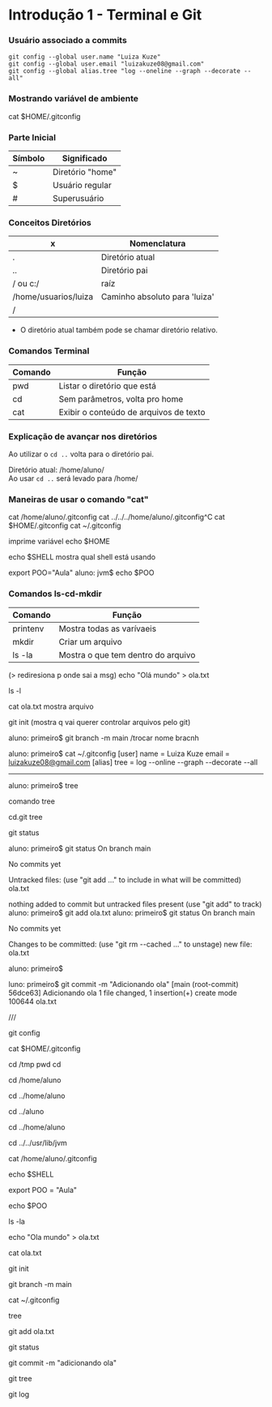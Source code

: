 # Introdução 1 - Terminal e Git

###  Usuário associado a commits
```
git config --global user.name "Luiza Kuze" 
git config --global user.email "luizakuze08@gmail.com"
git config --global alias.tree "log --oneline --graph --decorate --all"
```

###  Mostrando variável de ambiente
cat $HOME/.gitconfig

### Parte Inicial 

|Símbolo|Significado|
----|----
| ~ | Diretório "home" |
| $ | Usuário regular |
| # | Superusuário |

### Conceitos Diretórios

| x | Nomenclatura |
----|----
| . | Diretório atual |
| .. | Diretório pai |
| / ou c:/ | raíz |
| /home/usuarios/luiza | Caminho absoluto para 'luiza' |
| /||
- O diretório atual também pode se chamar diretório relativo.

### Comandos Terminal

| Comando | Função |
----|----
| pwd | Listar o diretório que está |
| cd | Sem parâmetros, volta pro home |
| cat | Exibir o conteúdo de arquivos de texto |

### Explicação de avançar nos diretórios 

Ao utilizar o ``cd ..`` volta para o diretório pai.

Diretório atual: /home/aluno/ <br>
Ao usar ``cd ..`` será levado para /home/

### Maneiras de usar o comando "cat"
cat /home/aluno/.gitconfig
cat ../../../home/aluno/.gitconfig^C
cat $HOME/.gitconfig
cat ~/.gitconfig


imprime variável
echo $HOME

echo $SHELL
mostra qual shell está usando

export POO="Aula"
aluno: jvm$ echo $POO

### Comandos ls-cd-mkdir

| Comando | Função |
----|----
| printenv | Mostra todas as varívaeis |
| mkdir | Criar um arquivo |
| ls -la | Mostra o que tem dentro do arquivo |

(> rediresiona p onde sai a msg)
echo "Olá mundo" > ola.txt


ls -l

cat ola.txt mostra arquivo

git init (mostra q vai querer controlar arquivos pelo git)

aluno: primeiro$ git branch -m main                   /trocar nome bracnh



aluno: primeiro$ cat ~/.gitconfig
[user]
	name = Luiza Kuze
	email = luizakuze08@gmail.com
[alias]
	tree = log --online --graph --decorate --all

****

aluno: primeiro$ tree


comando tree


cd.git 
tree



git status         

aluno: primeiro$ git status
On branch main

No commits yet

Untracked files:
  (use "git add <file>..." to include in what will be committed)
	ola.txt

nothing added to commit but untracked files present (use "git add" to track)
aluno: primeiro$ git add ola.txt
aluno: primeiro$ git status 
On branch main

No commits yet

Changes to be committed:
  (use "git rm --cached <file>..." to unstage)
	new file:   ola.txt

aluno: primeiro$ 





luno: primeiro$ git commit -m "Adicionando ola"
[main (root-commit) 56dce63] Adicionando ola
 1 file changed, 1 insertion(+)
 create mode 100644 ola.txt


///


git config 

cat $HOME/.gitconfig

cd /tmp
pwd
cd

cd /home/aluno

cd ../home/aluno

cd ../aluno

cd ../home/aluno

cd ../../usr/lib/jvm

cat /home/aluno/.gitconfig

echo $SHELL

export POO = "Aula"

echo $POO

ls -la

echo "Ola mundo" > ola.txt

cat ola.txt

git init

git branch -m main

cat ~/.gitconfig

tree

git add ola.txt

git status

git commit -m "adicionando ola"

git tree

git log


